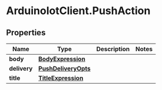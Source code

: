 # ArduinoIotClient.PushAction

## Properties

Name | Type | Description | Notes
------------ | ------------- | ------------- | -------------
**body** | [**BodyExpression**](BodyExpression.md) |  | 
**delivery** | [**PushDeliveryOpts**](PushDeliveryOpts.md) |  | 
**title** | [**TitleExpression**](TitleExpression.md) |  | 


